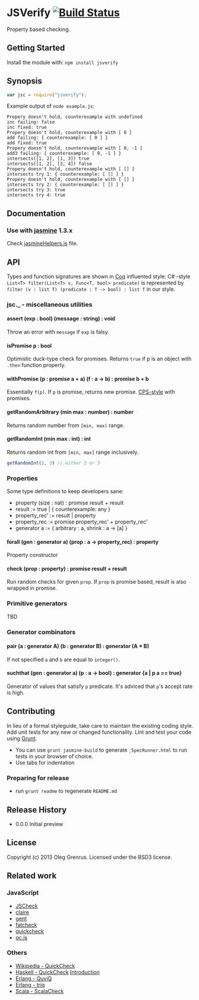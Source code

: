 
# JSVerify [![Build Status](https://secure.travis-ci.org/phadej/jsverify.png?branch=master)](http://travis-ci.org/phadej/jsverify)

Property based checking.

## Getting Started
Install the module with: `npm install jsverify`

## Synopsis

```js
var jsc = require("jsverify");
```

Example output of `node example.js`:

```
Propery doesn't hold, counterexample with undefined
inc failing: false
inc fixed: true
Propery doesn't hold, counterexample with [ 0 ]
add failing: { counterexample: [ 0 ] }
add fixed: true
Propery doesn't hold, counterexample with [ 0, -1 ]
add3 failing: { counterexample: [ 0, -1 ] }
intersects([1, 2], [1, 3]) true
intersects([1, 2], [3, 4]) false
Propery doesn't hold, counterexample with [ [] ]
intersects try 1: { counterexample: [ [] ] }
Propery doesn't hold, counterexample with [ [] ]
intersects try 2: { counterexample: [ [] ] }
intersects try 3: true
intersects try 4: true
```

## Documentation

### Use with [jasmine](http://pivotal.github.io/jasmine/) 1.3.x

Check [jasmineHelpers.js](speclib/jasmineHelpers.js) file.

## API

Types and function signatures are shown in [Coq](http://coq.inria.fr/) influented style:
C# -style `List<T> filter(List<T> v, Func<T, bool> predicate)` is represented by
`filter (v : list T) (predicate : T -> bool) : list T` in our style.

### jsc._ - miscellaneous utilities

#### assert (exp : bool) (message : string) : void

Throw an error with `message` if `exp` is falsy.

#### isPromise p : bool

Optimistic duck-type check for promises.
Returns `true` if p is an object with `.then` function property.

#### withPromise (p : promise a + a) (f : a -> b) : promise b + b

Essentially `f(p)`. If `p` is promise, returns new promise.
[CPS-style](http://en.wikipedia.org/wiki/Continuation-passing_style) with promises.

#### getRandomArbitrary (min max : number) : number

Returns random number from `[min, max)` range.

#### getRandomInt (min max : int) : int

Returns random int from `[min, max]` range inclusively.

```js
getRandomInt(2, 3) // either 2 or 3
```

### Properties

Some type definitions to keep developers sane:

- property (size : nat) : promise result + result
- result := true | { counterexample: any }
- property_rec' := result | property
- property_rec := promise property_rec' + property_rec'
- generator a := { arbitrary : a, shrink : a -> [a] }

#### forall (gen : generator a) (prop : a -> property_rec) : property

Property constructor

#### check (prop : property) : promise result + result

Run random checks for given `prop`. If `prop` is promise based, result is also wrapped in promise.

### Primitive generators

TBD

### Generator combinators

#### pair (a : generator A) (b : generator B) : generator (A * B)

If not specified `a` and `b` are equal to `integer()`.

#### suchthat (gen : generator a) (p : a -> bool) : generator {a | p a == true}

Generator of values that satisfy `p` predicate. It's adviced that `p`'s accept rate is high.

## Contributing

In lieu of a formal styleguide, take care to maintain the existing coding style. Add unit tests for any new or changed functionality. Lint and test your code using [Grunt](http://gruntjs.com/).

- You can use `grunt jasmine-build` to generate `_SpecRunner.html` to run tests in your browser of choice.
- Use tabs for indentation

### Preparing for release

- run `grunt readme` to regenerate `README.md`

## Release History

- 0.0.0 Initial preview

## License

Copyright (c) 2013 Oleg Grenrus. Licensed under the BSD3 license.

## Related work

### JavaScript

- [JSCheck](http://www.jscheck.org/)
- [claire](https://npmjs.org/package/claire)
- [gent](https://npmjs.org/package/gent)
- [fatcheck](https://npmjs.org/package/fatcheck)
- [quickcheck](https://npmjs.org/package/quickcheck)
- [qc.js](https://bitbucket.org/darrint/qc.js/)

### Others

- [Wikipedia - QuickCheck](http://en.wikipedia.org/wiki/QuickCheck)
- [Haskell - QuickCheck](http://hackage.haskell.org/package/QuickCheck) [Introduction](http://www.haskell.org/haskellwiki/Introduction_to_QuickCheck1)
- [Erlang - QuviQ](http://www.quviq.com/index.html)
- [Erlang - triq](https://github.com/krestenkrab/triq)
- [Scala - ScalaCheck](https://github.com/rickynils/scalacheck)

